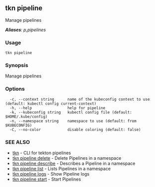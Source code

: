 ## tkn pipeline

Manage pipelines

***Aliases**: p,pipelines*

### Usage

```
tkn pipeline
```

### Synopsis

Manage pipelines

### Options

```
  -c, --context string      name of the kubeconfig context to use (default: kubectl config current-context)
  -h, --help                help for pipeline
  -k, --kubeconfig string   kubectl config file (default: $HOME/.kube/config)
  -n, --namespace string    namespace to use (default: from $KUBECONFIG)
  -C, --no-color            disable coloring (default: false)
```

### SEE ALSO

* [tkn](tkn.md)	 - CLI for tekton pipelines
* [tkn pipeline delete](tkn_pipeline_delete.md)	 - Delete Pipelines in a namespace
* [tkn pipeline describe](tkn_pipeline_describe.md)	 - Describes a Pipeline in a namespace
* [tkn pipeline list](tkn_pipeline_list.md)	 - Lists Pipelines in a namespace
* [tkn pipeline logs](tkn_pipeline_logs.md)	 - Show Pipeline logs
* [tkn pipeline start](tkn_pipeline_start.md)	 - Start Pipelines

